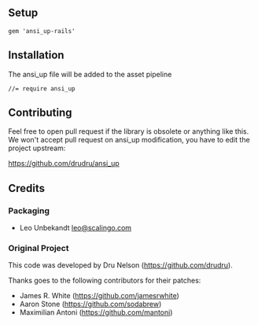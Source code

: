## Setup

```
gem 'ansi_up-rails'
```

## Installation

The ansi\_up file will be added to the asset pipeline

```
//= require ansi_up
```

## Contributing

Feel free to open pull request if the library is obsolete or anything like this.
We won't accept pull request on ansi\_up modification, you have to edit the project
upstream:

https://github.com/drudru/ansi_up

## Credits

### Packaging

* Leo Unbekandt <leo@scalingo.com>

### Original Project

This code was developed by Dru Nelson (<https://github.com/drudru>).

Thanks goes to the following contributors for their patches:

- James R. White (<https://github.com/jamesrwhite>)
- Aaron Stone (<https://github.com/sodabrew>)
- Maximilian Antoni (<https://github.com/mantoni>)

